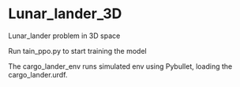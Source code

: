 # Lunar_lander_3D
Lunar_lander problem in 3D space

Run tain_ppo.py to start training the model

The cargo_lander_env runs simulated env using Pybullet, loading the cargo_lander.urdf.
